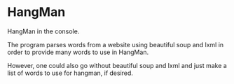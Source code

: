 # HangMan
HangMan in the console.

The program parses words from a website using beautiful soup and lxml in order to provide many words to use in HangMan.

However, one could also go without beautiful soup and lxml and just make a list of words to use for hangman, if desired.
